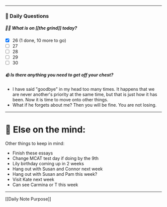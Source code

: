 
---
###  📅 Daily Questions 

##### 🤾‍♀️ What is on [[the grind]] today?
 - [x]  26 (1 done, 10 more to go)
 - [ ] 27
 - [ ] 28
 - [ ] 29
 - [ ] 30
##### 🪨 Is there anything you need to get off your chest?
- I have said "goodbye" in my head too many times. It happens that we are never another's priority at the same time, but that is just how it has been. Now it is time to move onto other things.
- What if he forgets about me? Then you will be fine. You are not losing.

---
# 📝 Else on the mind:
Other things to keep in mind:
- Finish these essays
- Change MCAT test day if doing by the 9th
- Lily birthday coming up in 2 weeks
- Hang out with Susan and Connor next week
- Hang out with Susan and Pam this week?
- Visit Kate next week
- Can see Carmina or T this week
---

[[Daily Note Purpose]]